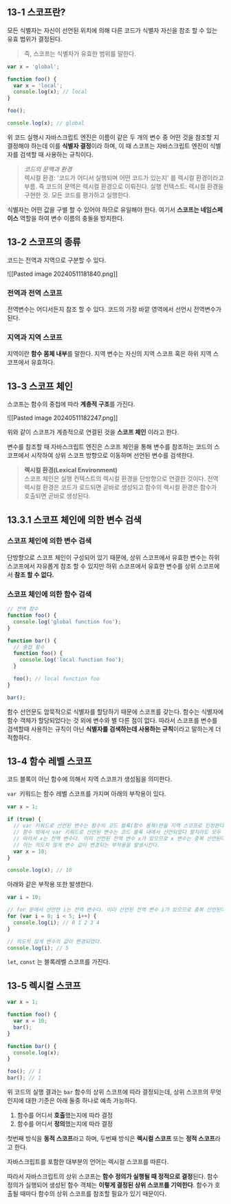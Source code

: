 ## 13-1 스코프란?  

모든 식별자는 자신이 선언된 위치에 의해 다른 코드가 식별자 자신을 참조 할 수 있는 유효 범위가 결정된다.

> 즉, 스코프는 식별자가 유효한 범위를 말한다.

```js
var x = 'global';

function foo() {
  var x = 'local';
  console.log(x); // local
}

foo();

console.log(x); // global
```

위 코드 실행시 자바스크립트 엔진은 이름이 같은 두 개의 변수 중 어떤 것을 참조할 지 결정해야 하는데 이를 **식별자 결정**이라 하며, 이 때 스코프는 자바스크립트 엔진이 식별자를 검색할 때 사용하는 규칙이다. 

> _코드의 문맥과 환경_  
> 렉시컬 환경: '코드가 어디서 실행되며 어떤 코드가 있는지' 를 렉시컬 환경이라고 부름.   즉 코드의 문맥은 렉시컬 환경으로 이뤄진다.
> 실행 컨텍스트: 렉시컬 환경을 구현한 것. 모든 코드를 평가하고 실행한다.

식별자는 어떤 값을 구별 할 수 있어야 하므로 유일해야 한다. 여기서 **스코프는 네임스페이스** 역할을 하여 변수 이름의 충돌을 방지한다.
## 13-2 스코프의 종류  

코드는 전역과 지역으로 구분할 수 있다. 

![[Pasted image 20240511181840.png]]
### 전역과 전역 스코프  

전역변수는 어디서든지 참조 할 수 있다. 코드의 가장 바깥 영역에서 선언시 전역변수가 된다.
### 지역과 지역 스코프  

지역이란 **함수 몸체 내부**를 말한다. 지역 변수는 자신의 지역 스코프 혹은 하위 지역 스코프에서 유효하다. 
## 13-3 스코프 체인  

스코프는 함수의 중첩에 따라 **계층적 구조**를 가진다. 

![[Pasted image 20240511182247.png]]

위와 같이 스코프가 계층적으로 연결된 것을 **스코프 체인** 이라고 한다.

변수를 참조할 때 자바스크립트 엔진은 스코프 체인을 통해 변수를 참조하는 코드의 스코프에서 시작하여 상위 스코프 방향으로 이동하며 선언된 변수를 검색한다.

> **렉시컬 환경(Lexical Environment)**  
> 스코프 체인은 실행 컨텍스트의 렉시컬 환경을 단방향으로 연결한 것이다. 전역 렉시컬 환경은 코드가 로드되면 곧바로 생성되고 함수의 렉시컬 환경은 함수가 호출되면 곧바로 생성된다.
## 13.3.1 스코프 체인에 의한 변수 검색
### 스코프 체인에 의한 변수 검색  

단방향으로 스코프 체인이 구성되어 있기 때문에, 상위 스코프에서 유효한 변수는 하위 스코프에서 자유롭게 참조 할 수 있지만 하위 스코프에서 유효한 변수를 상위 스코프에서 **참조 할 수 없다.**
### 스코프 체인에 의한 함수 검색  

```js
// 전역 함수
function foo() {
  console.log('global function foo');
}

function bar() {
  // 중첩 함수
  function foo() {
    console.log('local function foo');
  }

  foo(); // local function foo
}

bar();
```

함수 선언문도 암묵적으로 식별자를 할당하기 때문에 스코프를 갖는다. 함수는 식별자에 함수 객체가 할당되었다는 것 외에 변수와 별 다른 점이 없다.
따라서 스코프를 변수를 검색할때 사용하는 규칙이 아닌 **식별자를 검색하는데 사용하는 규칙**이라고 말하는게 더 적합하다.
## 13-4 함수 레벨 스코프  

코드 블록이 아닌 함수에 의해서 지역 스코프가 생성됨을 의미한다.

`var `키워드는 함수 레벨 스코프를 가지며 아래의 부작용이 있다.

```js
var x = 1;

if (true) {
  // var 키워드로 선언된 변수는 함수의 코드 블록(함수 몸체)만을 지역 스코프로 인정한다.
  // 함수 밖에서 var 키워드로 선언된 변수는 코드 블록 내에서 선언되었다 할지라도 모두 전역 변수다.
  // 따라서 x는 전역 변수다. 이미 선언된 전역 변수 x가 있으므로 x 변수는 중복 선언된다.
  // 이는 의도치 않게 변수 값이 변경되는 부작용을 발생시킨다.
  var x = 10;
}

console.log(x); // 10
```

아래와 같은 부작용 또한 발생한다.

```js
var i = 10;

// for 문에서 선언한 i는 전역 변수다. 이미 선언된 전역 변수 i가 있으므로 중복 선언된다.
for (var i = 0; i < 5; i++) {
  console.log(i); // 0 1 2 3 4
}

// 의도치 않게 변수의 값이 변경되었다.
console.log(i); // 5
```

`let`, `const` 는 블록레벨 스코프를 가진다. 
## 13-5 렉시컬 스코프

```js
var x = 1;

function foo() {
  var x = 10;
  bar();
}

function bar() {
  console.log(x);
}

foo(); // 1
bar(); // 1
```

위 코드의 실행 결과는 `bar` 함수의 상위 스코프에 따라 결정되는데, 상위 스코프의 무엇인지에 대한 기준은 아래 둘중 하나로 예측 가능하다.

1. 함수를 어디서 **호출**했는지에 따라 결정
2. 함수를 어디서 **정의**했는지에 따라 결정

첫번째 방식을 **동적 스코프**라고 하며, 두번째 방식은 **렉시컬 스코프** 또는 **정적 스코프**라고 한다.

자바스크립트를 포함한 대부분의 언어는 렉시컬 스코프를 따른다. 

따라서 자바스크립트의 상위 스코프는 **함수 정의가 실행될 때 정적으로 결정**된다. 함수 정의가 실행되어 생성된 함수 객체는 **이렇게 결정된 상위 스코프를 기억한다**. 함수가 호출될 때마다 함수의 상위 스코프를 참조할 필요가 있기 때문이다.

